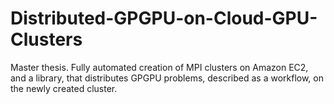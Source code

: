 # Distributed-GPGPU-on-Cloud-GPU-Clusters
Master thesis. Fully automated creation of MPI clusters on Amazon EC2, and a library, that distributes GPGPU problems, described as a workflow, on the newly created cluster.
